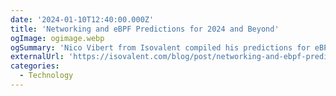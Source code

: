 ```yaml
---
date: '2024-01-10T12:40:00.000Z'
title: 'Networking and eBPF Predictions for 2024 and Beyond'
ogImage: ogimage.webp
ogSummary: 'Nico Vibert from Isovalent compiled his predictions for eBPF and Networking in 2024'
externalUrl: 'https://isovalent.com/blog/post/networking-and-ebpf-predictions-for-2024/'
categories:
  - Technology
---
```

